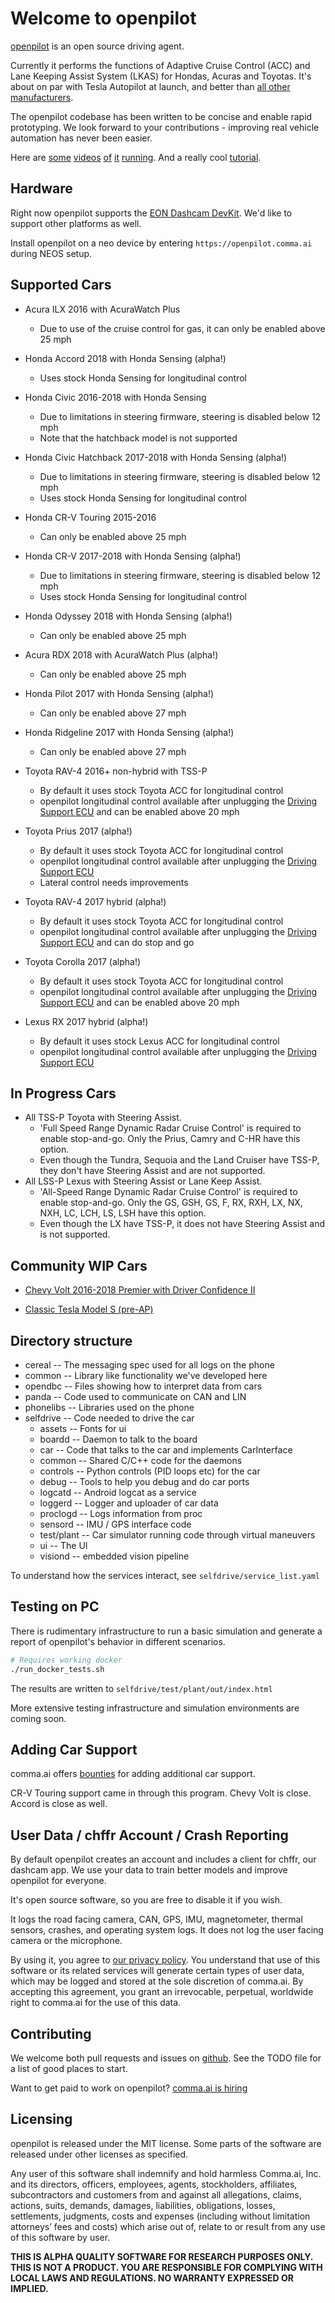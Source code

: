 Welcome to openpilot
======

[openpilot](http://github.com/commaai/openpilot) is an open source driving agent.

Currently it performs the functions of Adaptive Cruise Control (ACC) and Lane Keeping Assist System (LKAS) for Hondas, Acuras and Toyotas. It's about on par with Tesla Autopilot at launch, and better than [all other manufacturers](http://www.thedrive.com/tech/5707/the-war-for-autonomous-driving-part-iii-us-vs-germany-vs-japan).

The openpilot codebase has been written to be concise and enable rapid prototyping. We look forward to your contributions - improving real vehicle automation has never been easier.

Here are [some](https://www.youtube.com/watch?v=9OwTJFuDI7g) [videos](https://www.youtube.com/watch?v=64Wvt5pYQmE) [of](https://www.youtube.com/watch?v=6IW7Nejsr3A) [it](https://www.youtube.com/watch?v=-VN1YcC83nA) [running](https://www.youtube.com/watch?v=EQJZvVeihZk). And a really cool [tutorial](https://www.youtube.com/watch?v=PwOnsT2UW5o).

Hardware
------

Right now openpilot supports the [EON Dashcam DevKit](https://shop.comma.ai/products/eon-dashcam-devkit). We'd like to support other platforms as well.

Install openpilot on a neo device by entering ``https://openpilot.comma.ai`` during NEOS setup.

Supported Cars
------

- Acura ILX 2016 with AcuraWatch Plus
  - Due to use of the cruise control for gas, it can only be enabled above 25 mph

- Honda Accord 2018 with Honda Sensing (alpha!)
  - Uses stock Honda Sensing for longitudinal control

- Honda Civic 2016-2018 with Honda Sensing
  - Due to limitations in steering firmware, steering is disabled below 12 mph
  - Note that the hatchback model is not supported

- Honda Civic Hatchback 2017-2018 with Honda Sensing (alpha!)
  - Due to limitations in steering firmware, steering is disabled below 12 mph
  - Uses stock Honda Sensing for longitudinal control

- Honda CR-V Touring 2015-2016
  - Can only be enabled above 25 mph

- Honda CR-V 2017-2018 with Honda Sensing (alpha!)
  - Due to limitations in steering firmware, steering is disabled below 12 mph
  - Uses stock Honda Sensing for longitudinal control

- Honda Odyssey 2018 with Honda Sensing (alpha!)
  - Can only be enabled above 25 mph

- Acura RDX 2018 with AcuraWatch Plus (alpha!)
  - Can only be enabled above 25 mph

- Honda Pilot 2017 with Honda Sensing (alpha!)
  - Can only be enabled above 27 mph

- Honda Ridgeline 2017 with Honda Sensing (alpha!)
  - Can only be enabled above 27 mph

- Toyota RAV-4 2016+ non-hybrid with TSS-P
  - By default it uses stock Toyota ACC for longitudinal control
  - openpilot longitudinal control available after unplugging the [Driving Support ECU](https://community.comma.ai/wiki/index.php/Toyota#Rav4_.28for_openpilot.29) and can be enabled above 20 mph

- Toyota Prius 2017 (alpha!)
  - By default it uses stock Toyota ACC for longitudinal control
  - openpilot longitudinal control available after unplugging the [Driving Support ECU](https://community.comma.ai/wiki/index.php/Toyota#Prius_.28for_openpilot.29)
  - Lateral control needs improvements

- Toyota RAV-4 2017 hybrid (alpha!)
  - By default it uses stock Toyota ACC for longitudinal control
  - openpilot longitudinal control available after unplugging the [Driving Support ECU](https://community.comma.ai/wiki/index.php/Toyota#Rav4_.28for_openpilot.29) and can do stop and go

- Toyota Corolla 2017 (alpha!)
  - By default it uses stock Toyota ACC for longitudinal control
  - openpilot longitudinal control available after unplugging the [Driving Support ECU](https://community.comma.ai/wiki/index.php/Toyota#Corolla_.28for_openpilot.29) and can be enabled above 20 mph

- Lexus RX 2017 hybrid (alpha!)
  - By default it uses stock Lexus ACC for longitudinal control
  - openpilot longitudinal control available after unplugging the [Driving Support ECU](https://community.comma.ai/wiki/index.php/Toyota#Lexus_RX_hybrid)

In Progress Cars
------
- All TSS-P Toyota with Steering Assist.
  - 'Full Speed Range Dynamic Radar Cruise Control' is required to enable stop-and-go. Only the Prius, Camry and C-HR have this option.
  - Even though the Tundra, Sequoia and the Land Cruiser have TSS-P, they don't have Steering Assist and are not supported.
- All LSS-P Lexus with Steering Assist or Lane Keep Assist.
  - 'All-Speed Range Dynamic Radar Cruise Control' is required to enable stop-and-go. Only the GS, GSH, GS, F, RX, RXH, LX, NX, NXH, LC, LCH, LS, LSH have this option.
  - Even though the LX have TSS-P, it does not have Steering Assist and is not supported.

Community WIP Cars
------

- [Chevy Volt 2016-2018 Premier with Driver Confidence II](https://github.com/commaai/openpilot/pull/104)

- [Classic Tesla Model S (pre-AP)](https://github.com/commaai/openpilot/pull/145)

Directory structure
------

- cereal        -- The messaging spec used for all logs on the phone
- common        -- Library like functionality we've developed here
- opendbc       -- Files showing how to interpret data from cars
- panda         -- Code used to communicate on CAN and LIN
- phonelibs     -- Libraries used on the phone
- selfdrive     -- Code needed to drive the car
  - assets        -- Fonts for ui
  - boardd        -- Daemon to talk to the board
  - car           -- Code that talks to the car and implements CarInterface
  - common        -- Shared C/C++ code for the daemons
  - controls      -- Python controls (PID loops etc) for the car
  - debug         -- Tools to help you debug and do car ports
  - logcatd       -- Android logcat as a service
  - loggerd       -- Logger and uploader of car data
  - proclogd      -- Logs information from proc
  - sensord       -- IMU / GPS interface code
  - test/plant    -- Car simulator running code through virtual maneuvers
  - ui            -- The UI
  - visiond       -- embedded vision pipeline

To understand how the services interact, see `selfdrive/service_list.yaml`

Testing on PC
------

There is rudimentary infrastructure to run a basic simulation and generate a report of openpilot's behavior in different scenarios.

```bash
# Requires working docker
./run_docker_tests.sh
```

The results are written to `selfdrive/test/plant/out/index.html`

More extensive testing infrastructure and simulation environments are coming soon.

Adding Car Support
------

comma.ai offers [bounties](http://comma.ai/bounties.html) for adding additional car support.

CR-V Touring support came in through this program. Chevy Volt is close. Accord is close as well.

User Data / chffr Account / Crash Reporting
------

By default openpilot creates an account and includes a client for chffr, our dashcam app. We use your data to train better models and improve openpilot for everyone.

It's open source software, so you are free to disable it if you wish.

It logs the road facing camera, CAN, GPS, IMU, magnetometer, thermal sensors, crashes, and operating system logs.
It does not log the user facing camera or the microphone.

By using it, you agree to [our privacy policy](https://beta.comma.ai/privacy.html). You understand that use of this software or its related services will generate certain types of user data, which may be logged and stored at the sole discretion of comma.ai. By accepting this agreement, you grant an irrevocable, perpetual, worldwide right to comma.ai for the use of this data.

Contributing
------

We welcome both pull requests and issues on
[github](http://github.com/commaai/openpilot). See the TODO file for a list of
good places to start.

Want to get paid to work on openpilot? [comma.ai is hiring](http://comma.ai/positions.html)

Licensing
------

openpilot is released under the MIT license. Some parts of the software are released under other licenses as specified.

Any user of this software shall indemnify and hold harmless Comma.ai, Inc. and its directors, officers, employees, agents, stockholders, affiliates, subcontractors and customers from and against all allegations, claims, actions, suits, demands, damages, liabilities, obligations, losses, settlements, judgments, costs and expenses (including without limitation attorneys’ fees and costs) which arise out of, relate to or result from any use of this software by user.

**THIS IS ALPHA QUALITY SOFTWARE FOR RESEARCH PURPOSES ONLY. THIS IS NOT A PRODUCT.
YOU ARE RESPONSIBLE FOR COMPLYING WITH LOCAL LAWS AND REGULATIONS.
NO WARRANTY EXPRESSED OR IMPLIED.**
